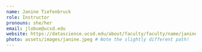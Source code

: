 ```yaml
---
name: Janine Tiefenbruck
role: Instructor
pronouns: she/her
email: jlobue@ucsd.edu
website: https://datascience.ucsd.edu/about/faculty/faculty/name/janine-tiefenbruck/
photo: assets/images/janine.jpeg # Note the slightly different path!
---
```

